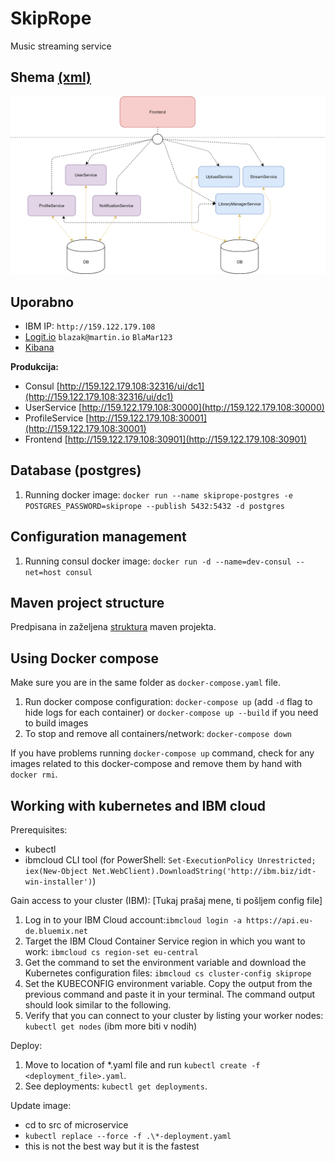 # SkipRope
Music streaming service

## Shema [(xml)](./doc/shema.xml)  
![shema](./images/shema.png)

## Uporabno
- IBM IP: `http://159.122.179.108`
- [Logit.io](https://logit.io) `blazak@martin.io` `BlaMar123`
- [Kibana](https://logit.io/a/d3106b05-1d64-445f-99b3-c96477c19786/s/15398405-c4a4-4e88-b587-e80593ace71e/kibana/access)

**Produkcija:**  
- Consul [http://159.122.179.108:32316/ui/dc1](http://159.122.179.108:32316/ui/dc1)
- UserService [http://159.122.179.108:30000](http://159.122.179.108:30000)
- ProfileService [http://159.122.179.108:30001](http://159.122.179.108:30001)
- Frontend [http://159.122.179.108:30901](http://159.122.179.108:30901)

## Database (postgres)

1. Running docker image: `docker run --name skiprope-postgres -e POSTGRES_PASSWORD=skiprope --publish 5432:5432 -d postgres`

## Configuration management

1. Running consul docker image: `docker run -d --name=dev-consul --net=host consul`

## Maven project structure
Predpisana in zaželjena [struktura](https://maven.apache.org/guides/introduction/introduction-to-the-standard-directory-layout.html?fbclid=IwAR2Ix3y_8HpP4bFjVu_q2gp5_elbSmJKJgaJ9FdgfmBBvTBcwtTEsWpRtJo) maven projekta.

## Using Docker compose

Make sure you are in the same folder as `docker-compose.yaml` file.

1. Run docker compose configuration: `docker-compose up` (add `-d` flag to hide logs for each container) or `docker-compose up --build` if you need to build images
2. To stop and remove all containers/network: `docker-compose down`

If you have problems running `docker-compose up` command, check for any images related to this docker-compose and remove them by hand with `docker rmi`.

## Working with kubernetes and IBM cloud

Prerequisites:
- kubectl
- ibmcloud CLI tool (for PowerShell: `Set-ExecutionPolicy Unrestricted; iex(New-Object Net.WebClient).DownloadString('http://ibm.biz/idt-win-installer')`)

Gain access to your cluster (IBM): [Tukaj prašaj mene, ti pošljem config file]   
1. Log in to your IBM Cloud account:`ibmcloud login -a https://api.eu-de.bluemix.net`
2. Target the IBM Cloud Container Service region in which you want to work: `ibmcloud cs region-set eu-central`
3. Get the command to set the environment variable and download the Kubernetes configuration files: `ibmcloud cs cluster-config skiprope`
4. Set the KUBECONFIG environment variable. Copy the output from the previous command and paste it in your terminal. The command output should look similar to the following.
5. Verify that you can connect to your cluster by listing your worker nodes: `kubectl get nodes` (ibm more biti v nodih)

Deploy:
1. Move to location of \*.yaml file and run `kubectl create -f <deployment_file>.yaml`. 
2. See deployments: `kubectl get deployments`.

Update image: 
- cd to src of microservice
- `kubectl replace --force -f .\*-deployment.yaml`
- this is not the best way but it is the fastest
